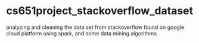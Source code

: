 # cs651project_stackoverflow_dataset
analyzing and cleaning the data set from stackoverflow found on google cloud platform using spark, and some data mining algorithms
